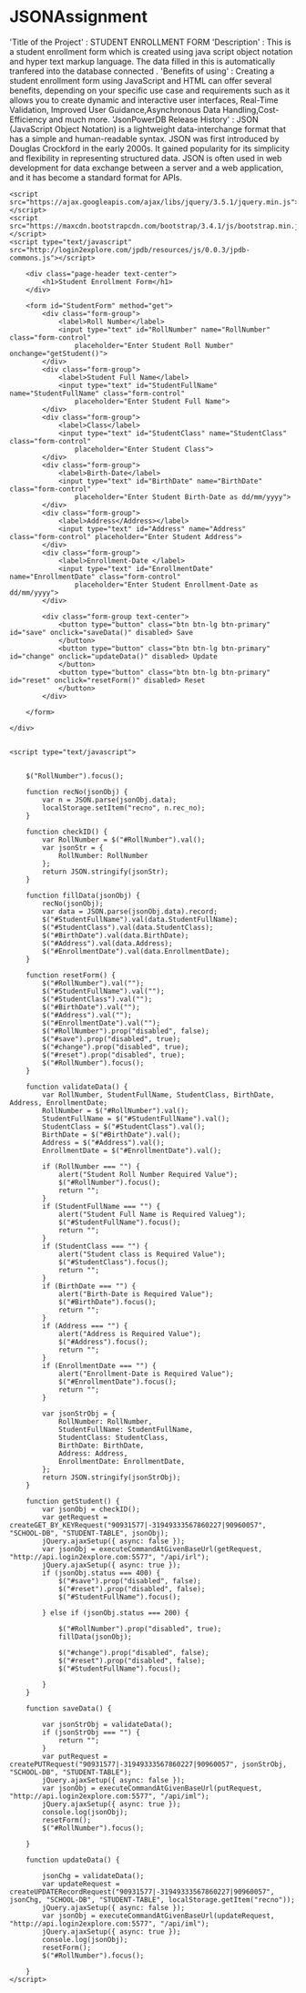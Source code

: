 # JSONAssignment
'Title of the Project' : STUDENT ENROLLMENT FORM
'Description' : This is a student enrollment form which is created using java script object notation and hyper text markup language. The data filled in this is automatically tranfered into the database connected .
'Benefits of using' : Creating a student enrollment form using JavaScript and HTML can offer several benefits, depending on your specific use case and requirements such as it allows you to create dynamic and interactive user interfaces, Real-Time Validation, Improved User Guidance,Asynchronous Data Handling,Cost-Efficiency and much more.
'JsonPowerDB Release History' : JSON (JavaScript Object Notation) is a lightweight data-interchange format that has a simple and human-readable syntax. JSON was first introduced by Douglas Crockford in the early 2000s. It gained popularity for its simplicity and flexibility in representing structured data. JSON is often used in web development for data exchange between a server and a web application, and it has become a standard format for APIs.


<!DOCTYPE html>

<html>

<head>
    <title> JSON ASSIGNMENT </title>
    <meta charset="UTF-8">
    <meta name="viewport" content="width=device-width, initial-scale=1.0">
    <link rel="stylesheet" href="https://maxcdn.bootstrapcdn.com/bootstrap/3.4.1/css/bootstrap.min.css">

    <script src="https://ajax.googleapis.com/ajax/libs/jquery/3.5.1/jquery.min.js"></script>
    <script src="https://maxcdn.bootstrapcdn.com/bootstrap/3.4.1/js/bootstrap.min.js"></script>
    <script type="text/javascript" src="http://login2explore.com/jpdb/resources/js/0.0.3/jpdb-commons.js"></script>

</head>

<body>
    <div class="container">

        <div class="page-header text-center">
            <h1>Student Enrollment Form</h1>
        </div>

        <form id="StudentForm" method="get">
            <div class="form-group">
                <label>Roll Number</label>
                <input type="text" id="RollNumber" name="RollNumber" class="form-control"
                    placeholder="Enter Student Roll Number" onchange="getStudent()">
            </div>
            <div class="form-group">
                <label>Student Full Name</label>
                <input type="text" id="StudentFullName" name="StudentFullName" class="form-control"
                    placeholder="Enter Student Full Name">
            </div>
            <div class="form-group">
                <label>Class</label>
                <input type="text" id="StudentClass" name="StudentClass" class="form-control"
                    placeholder="Enter Student Class">
            </div>
            <div class="form-group">
                <label>Birth-Date</label>
                <input type="text" id="BirthDate" name="BirthDate" class="form-control"
                    placeholder="Enter Student Birth-Date as dd/mm/yyyy">
            </div>
            <div class="form-group">
                <label>Address</Address></label>
                <input type="text" id="Address" name="Address" class="form-control" placeholder="Enter Student Address">
            </div>
            <div class="form-group">
                <label>Enrollment-Date </label>
                <input type="text" id="EnrollmentDate" name="EnrollmentDate" class="form-control"
                    placeholder="Enter Student Enrollment-Date as dd/mm/yyyy">
            </div>

            <div class="form-group text-center">
                <button type="button" class="btn btn-lg btn-primary" id="save" onclick="saveData()" disabled> Save
                </button>
                <button type="button" class="btn btn-lg btn-primary" id="change" onclick="updateData()" disabled> Update
                </button>
                <button type="button" class="btn btn-lg btn-primary" id="reset" onclick="resetForm()" disabled> Reset
                </button>
            </div>

        </form>

    </div>


    <script type="text/javascript">


        $("RollNumber").focus();

        function recNo(jsonObj) {
            var n = JSON.parse(jsonObj.data);
            localStorage.setItem("recno", n.rec_no);
        }

        function checkID() {
            var RollNumber = $("#RollNumber").val();
            var jsonStr = {
                RollNumber: RollNumber
            };
            return JSON.stringify(jsonStr);
        }

        function fillData(jsonObj) {
            recNo(jsonObj);
            var data = JSON.parse(jsonObj.data).record;
            $("#StudentFullName").val(data.StudentFullName);
            $("#StudentClass").val(data.StudentClass);
            $("#BirthDate").val(data.BirthDate);
            $("#Address").val(data.Address);
            $("#EnrollmentDate").val(data.EnrollmentDate);
        }

        function resetForm() {
            $("#RollNumber").val("");
            $("#StudentFullName").val("");
            $("#StudentClass").val("");
            $("#BirthDate").val("");
            $("#Address").val("");
            $("#EnrollmentDate").val("");
            $("#RollNumber").prop("disabled", false);
            $("#save").prop("disabled", true);
            $("#change").prop("disabled", true);
            $("#reset").prop("disabled", true);
            $("#RollNumber").focus();
        }

        function validateData() {
            var RollNumber, StudentFullName, StudentClass, BirthDate, Address, EnrollmentDate;
            RollNumber = $("#RollNumber").val();
            StudentFullName = $("#StudentFullName").val();
            StudentClass = $("#StudentClass").val();
            BirthDate = $("#BirthDate").val();
            Address = $("#Address").val();
            EnrollmentDate = $("#EnrollmentDate").val();

            if (RollNumber === "") {
                alert("Student Roll Number Required Value");
                $("#RollNumber").focus();
                return "";
            }
            if (StudentFullName === "") {
                alert("Student Full Name is Required Valueg");
                $("#StudentFullName").focus();
                return "";
            }
            if (StudentClass === "") {
                alert("Student class is Required Value");
                $("#StudentClass").focus();
                return "";
            }
            if (BirthDate === "") {
                alert("Birth-Date is Required Value");
                $("#BirthDate").focus();
                return "";
            }
            if (Address === "") {
                alert("Address is Required Value");
                $("#Address").focus();
                return "";
            }
            if (EnrollmentDate === "") {
                alert("Enrollment-Date is Required Value");
                $("#EnrollmentDate").focus();
                return "";
            }

            var jsonStrObj = {
                RollNumber: RollNumber,
                StudentFullName: StudentFullName,
                StudentClass: StudentClass,
                BirthDate: BirthDate,
                Address: Address,
                EnrollmentDate: EnrollmentDate,
            };
            return JSON.stringify(jsonStrObj);
        }

        function getStudent() {
            var jsonObj = checkID();
            var getRequest = createGET_BY_KEYRequest("90931577|-31949333567860227|90960057", "SCHOOL-DB", "STUDENT-TABLE", jsonObj);
            jQuery.ajaxSetup({ async: false });
            var jsonObj = executeCommandAtGivenBaseUrl(getRequest, "http://api.login2explore.com:5577", "/api/irl");
            jQuery.ajaxSetup({ async: true });
            if (jsonObj.status === 400) {
                $("#save").prop("disabled", false);
                $("#reset").prop("disabled", false);
                $("#StudentFullName").focus();

            } else if (jsonObj.status === 200) {

                $("#RollNumber").prop("disabled", true);
                fillData(jsonObj);

                $("#change").prop("disabled", false);
                $("#reset").prop("disabled", false);
                $("#StudentFullName").focus();

            }
        }

        function saveData() {

            var jsonStrObj = validateData();
            if (jsonStrObj === "") {
                return "";
            }
            var putRequest = createPUTRequest("90931577|-31949333567860227|90960057", jsonStrObj, "SCHOOL-DB", "STUDENT-TABLE");
            jQuery.ajaxSetup({ async: false });
            var jsonObj = executeCommandAtGivenBaseUrl(putRequest, "http://api.login2explore.com:5577", "/api/iml");
            jQuery.ajaxSetup({ async: true });
            console.log(jsonObj);
            resetForm();
            $("#RollNumber").focus();

        }

        function updateData() {

            jsonChg = validateData();
            var updateRequest = createUPDATERecordRequest("90931577|-31949333567860227|90960057", jsonChg, "SCHOOL-DB", "STUDENT-TABLE", localStorage.getItem("recno"));
            jQuery.ajaxSetup({ async: false });
            var jsonObj = executeCommandAtGivenBaseUrl(updateRequest, "http://api.login2explore.com:5577", "/api/iml");
            jQuery.ajaxSetup({ async: true });
            console.log(jsonObj);
            resetForm();
            $("#RollNumber").focus();

        }
    </script>
</body>

</html>
